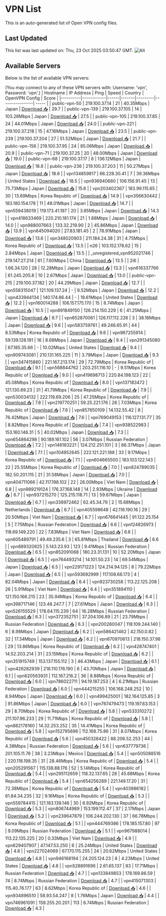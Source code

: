 # VPN List

This is an auto-generated list of Open VPN config files.

## Last Updated

This list was last updated on: Thu, 23 Oct 2025 03:50:47 GMT.
![Alt](https://repobeats.axiom.co/api/embed/186b98318ef1479477931607c1ad7d823f12451f.svg "Repobeats analytics image")

## Available Servers

Below is the list of available VPN servers:

(You may connect to any of these VPN servers with: Username: 'vpn', Password: 'vpn'.)
| Hostname | IP Address | Ping | Speed | Country | OpenVPN Config | Score |
|----------|------------|------|-------|---------|----------------| ----- |
| public-vpn-50 | 219.100.37.14 | 21 | 40.35Mbps | Japan | [Download 📥](./configs/server_0_JP.ovpn) | 29.7 |
| public-vpn-139 | 219.100.37.105 | 14 | 103.26Mbps | Japan | [Download 📥](./configs/server_1_JP.ovpn) | 27.5 |
| public-vpn-105 | 219.100.37.85 | 24 | 44.01Mbps | Japan | [Download 📥](./configs/server_2_JP.ovpn) | 24.0 |
| public-vpn-221 | 219.100.37.218 | 15 | 47.16Mbps | Japan | [Download 📥](./configs/server_3_JP.ovpn) | 23.5 |
| public-vpn-239 | 219.100.37.204 | 27 | 51.52Mbps | Japan | [Download 📥](./configs/server_4_JP.ovpn) | 21.7 |
| public-vpn-156 | 219.100.37.95 | 24 | 85.06Mbps | Japan | [Download 📥](./configs/server_5_JP.ovpn) | 20.9 |
| public-vpn-71 | 219.100.37.25 | 20 | 48.00Mbps | Japan | [Download 📥](./configs/server_6_JP.ovpn) | 19.0 |
| public-vpn-68 | 219.100.37.17 | 8 | 136.12Mbps | Japan | [Download 📥](./configs/server_7_JP.ovpn) | 18.8 |
| public-vpn-236 | 219.100.37.203 | 11 | 50.27Mbps | Japan | [Download 📥](./configs/server_8_JP.ovpn) | 18.6 |
| vpn134859817 | 66.228.30.41 | 7 | 39.36Mbps | United States | [Download 📥](./configs/server_9_US.ovpn) | 18.5 |
| vpn936940680 | 106.156.91.45 | 13 | 75.73Mbps | Japan | [Download 📥](./configs/server_10_JP.ovpn) | 15.6 |
| vpn203402367 | 183.99.115.65 | 30 | 13.69Mbps | Korea Republic of | [Download 📥](./configs/server_11_KR.ovpn) | 14.9 |
| vpn356630442 | 183.180.154.178 | 11 | 48.01Mbps | Japan | [Download 📥](./configs/server_12_JP.ovpn) | 14.7 |
| vpn559438019 | 119.173.41.197 | 20 | 3.85Mbps | Japan | [Download 📥](./configs/server_13_JP.ovpn) | 14.3 |
| vpn418633469 | 220.210.181.174 | 21 | 1.88Mbps | Japan | [Download 📥](./configs/server_14_JP.ovpn) | 14.0 |
| vpn988007663 | 133.32.219.90 | 2 | 45.86Mbps | Japan | [Download 📥](./configs/server_15_JP.ovpn) | 13.9 |
| vpn645094020 | 27.83.181.45 | 2 | 78.91Mbps | Japan | [Download 📥](./configs/server_16_JP.ovpn) | 13.6 |
| vpn348020903 | 211.184.24.38 | 31 | 4.75Mbps | Korea Republic of | [Download 📥](./configs/server_17_KR.ovpn) | 13.5 |
| n26 | 103.152.178.62 | 15 | 2.84Mbps | Japan | [Download 📥](./configs/server_18_JP.ovpn) | 13.5 |
| _unregistered_vpn952021746 | 219.147.27.214 | 61 | 7.60Mbps | China | [Download 📥](./configs/server_19_CN.ovpn) | 13.5 |
| 2i6 | 1.66.34.120 | 28 | 12.28Mbps | Japan | [Download 📥](./configs/server_20_JP.ovpn) | 13.3 |
| vpn616337766 | 61.245.205.8 | 10 | 2.67Mbps | Japan | [Download 📥](./configs/server_21_JP.ovpn) | 13.0 |
| public-vpn-215 | 219.100.37.182 | 20 | 44.29Mbps | Japan | [Download 📥](./configs/server_22_JP.ovpn) | 12.7 |
| vpn558315047 | 121.109.137.24 | - | 9.52Mbps | Japan | [Download 📥](./configs/server_23_JP.ovpn) | 12.2 |
| vpn433944134 | 140.174.86.44 | - | 18.61Mbps | United States | [Download 📥](./configs/server_24_US.ovpn) | 12.2 |
| vpn160014288 | 106.157.175.170 | 15 | 8.74Mbps | Japan | [Download 📥](./configs/server_25_JP.ovpn) | 10.5 |
| vpn891849150 | 126.214.150.229 | 6 | 41.25Mbps | Japan | [Download 📥](./configs/server_26_JP.ovpn) | 9.7 |
| vpn652870061 | 126.117.112.226 | 3 | 38.18Mbps | Japan | [Download 📥](./configs/server_27_JP.ovpn) | 9.6 |
| vpn583759761 | 49.246.65.91 | 44 | 8.53Mbps | Korea Republic of | [Download 📥](./configs/server_28_KR.ovpn) | 9.6 |
| vpn967255914 | 59.139.128.191 | 16 | 8.68Mbps | Japan | [Download 📥](./configs/server_29_JP.ovpn) | 9.4 |
| vpn291345080 | 67.185.35.66 | - | 10.02Mbps | United States | [Download 📥](./configs/server_30_US.ovpn) | 9.4 |
| vpn909743081 | 210.131.165.225 | 11 | 3.79Mbps | Japan | [Download 📥](./configs/server_31_JP.ovpn) | 9.3 |
| vpn347415860 | 221.167.213.174 | 29 | 72.79Mbps | Korea Republic of | [Download 📥](./configs/server_32_KR.ovpn) | 9.1 |
| vpn568844762 | 203.251.116.10 | - | 9.51Mbps | Korea Republic of | [Download 📥](./configs/server_33_KR.ovpn) | 9.0 |
| vpn419698713 | 220.84.198.123 | 22 | 45.08Mbps | Korea Republic of | [Download 📥](./configs/server_34_KR.ovpn) | 8.0 |
| vpn137183472 | 121.130.89.23 | 31 | 41.79Mbps | Korea Republic of | [Download 📥](./configs/server_35_KR.ovpn) | 7.9 |
| vpn530034132 | 222.119.69.206 | 25 | 47.25Mbps | Korea Republic of | [Download 📥](./configs/server_36_KR.ovpn) | 7.8 |
| vpn219770251 | 59.25.221.176 | 26 | 7.03Mbps | Korea Republic of | [Download 📥](./configs/server_37_KR.ovpn) | 7.6 |
| vpn857650109 | 14.132.55.42 | 8 | 76.42Mbps | Japan | [Download 📥](./configs/server_38_JP.ovpn) | 7.6 |
| vpn769049153 | 116.127.131.77 | 35 | 8.82Mbps | Korea Republic of | [Download 📥](./configs/server_39_KR.ovpn) | 7.4 |
| vpn938522983 | 153.160.146.31 | 5 | 40.02Mbps | Japan | [Download 📥](./configs/server_40_JP.ovpn) | 7.3 |
| vpn654864298 | 90.189.161.102 | 56 | 3.07Mbps | Russian Federation | [Download 📥](./configs/server_41_RU.ovpn) | 7.2 |
| vpn146183221 | 124.212.251.101 | 3 | 86.37Mbps | Japan | [Download 📥](./configs/server_42_JP.ovpn) | 7.1 |
| vpn104952645 | 222.121.221.188 | 33 | 9.17Mbps | Korea Republic of | [Download 📥](./configs/server_43_KR.ovpn) | 7.1 |
| vpn604665500 | 183.103.122.143 | 22 | 25.55Mbps | Korea Republic of | [Download 📥](./configs/server_44_KR.ovpn) | 7.0 |
| vpn824789035 | 182.50.201.115 | 21 | 31.58Mbps | Japan | [Download 📥](./configs/server_45_JP.ovpn) | 7.0 |
| vpn404711066 | 42.117.198.102 | 22 | 26.00Mbps | Viet Nam | [Download 📥](./configs/server_46_VN.ovpn) | 6.8 |
| vpn989219124 | 176.37.168.148 | 14 | 2.93Mbps | Ukraine | [Download 📥](./configs/server_47_UA.ovpn) | 6.7 |
| vpn937215270 | 125.215.118.71 | 13 | 59.67Mbps | Japan | [Download 📥](./configs/server_48_JP.ovpn) | 6.7 |
| vpn338972462 | 62.45.34.79 | 2 | 15.68Mbps | Netherlands | [Download 📥](./configs/server_49_NL.ovpn) | 6.7 |
| vpn405598648 | 42.116.190.16 | 29 | 20.50Mbps | Viet Nam | [Download 📥](./configs/server_50_VN.ovpn) | 6.7 |
| vpn676641445 | 91.122.25.154 | 5 | 7.75Mbps | Russian Federation | [Download 📥](./configs/server_51_RU.ovpn) | 6.6 |
| vpn124826973 | 118.69.149.220 | 22 | 7.83Mbps | Viet Nam | [Download 📥](./configs/server_52_VN.ovpn) | 6.6 |
| vpn605489791 | 49.49.235.6 | 3 | 65.81Mbps | Thailand | [Download 📥](./configs/server_53_TH.ovpn) | 6.6 |
| vpn889320825 | 5.143.23.93 | 123 | 9.41Mbps | Russian Federation | [Download 📥](./configs/server_54_RU.ovpn) | 6.5 |
| vpn852091068 | 180.23.31.131 | 10 | 52.20Mbps | Japan | [Download 📥](./configs/server_55_JP.ovpn) | 6.5 |
| vpn764493214 | 14.101.50.23 | 14 | 69.54Mbps | Japan | [Download 📥](./configs/server_56_JP.ovpn) | 6.5 |
| vpn229171223 | 124.214.94.125 | 8 | 79.22Mbps | Japan | [Download 📥](./configs/server_57_JP.ovpn) | 6.5 |
| vpn593692999 | 117.108.66.173 | 4 | 82.04Mbps | Japan | [Download 📥](./configs/server_58_JP.ovpn) | 6.4 |
| vpn923730258 | 113.22.125.208 | 26 | 5.91Mbps | Viet Nam | [Download 📥](./configs/server_59_VN.ovpn) | 6.4 |
| vpn351894110 | 121.150.166.215 | 23 | 35.94Mbps | Korea Republic of | [Download 📥](./configs/server_60_KR.ovpn) | 6.4 |
| vpn398717146 | 123.48.247.7 | 7 | 27.61Mbps | Japan | [Download 📥](./configs/server_61_JP.ovpn) | 6.3 |
| vpn526155529 | 178.64.115.239 | 64 | 16.28Mbps | Russian Federation | [Download 📥](./configs/server_62_RU.ovpn) | 6.3 |
| vpn372352751 | 37.204.106.89 | 21 | 23.79Mbps | Russian Federation | [Download 📥](./configs/server_63_RU.ovpn) | 6.3 |
| vpn200260047 | 118.109.244.140 | 6 | 8.98Mbps | Japan | [Download 📥](./configs/server_64_JP.ovpn) | 6.2 |
| vpn586421462 | 42.150.0.82 | 32 | 17.34Mbps | Japan | [Download 📥](./configs/server_65_JP.ovpn) | 6.2 |
| vpn670970613 | 218.150.37.98 | 29 | 13.86Mbps | Korea Republic of | [Download 📥](./configs/server_66_KR.ovpn) | 6.2 |
| vpn428747401 | 14.52.203.214 | 31 | 23.15Mbps | Korea Republic of | [Download 📥](./configs/server_67_KR.ovpn) | 6.2 |
| vpn351915749 | 153.137.155.112 | 3 | 46.43Mbps | Japan | [Download 📥](./configs/server_68_JP.ovpn) | 6.1 |
| vpn426282939 | 218.110.176.190 | 6 | 43.70Mbps | Japan | [Download 📥](./configs/server_69_JP.ovpn) | 6.1 |
| vpn620563931 | 112.167.216.2 | 36 | 8.88Mbps | Korea Republic of | [Download 📥](./configs/server_70_KR.ovpn) | 6.0 |
| vpn786022711 | 94.19.187.253 | 4 | 6.21Mbps | Russian Federation | [Download 📥](./configs/server_71_RU.ovpn) | 6.0 |
| vpn444215255 | 106.168.248.252 | 10 | 8.94Mbps | Japan | [Download 📥](./configs/server_72_JP.ovpn) | 6.0 |
| vpn499425001 | 182.164.125.85 | 3 | 91.86Mbps | Japan | [Download 📥](./configs/server_73_JP.ovpn) | 6.0 |
| vpn767479473 | 119.197.63.153 | 29 | 8.70Mbps | Korea Republic of | [Download 📥](./configs/server_74_KR.ovpn) | 5.8 |
| vpn533310272 | 211.107.96.233 | 29 | 11.71Mbps | Korea Republic of | [Download 📥](./configs/server_75_KR.ovpn) | 5.8 |
| vpn882178160 | 14.32.253.252 | 35 | 14.41Mbps | Korea Republic of | [Download 📥](./configs/server_76_KR.ovpn) | 5.8 |
| vpn152795696 | 112.168.75.86 | 31 | 8.07Mbps | Korea Republic of | [Download 📥](./configs/server_77_KR.ovpn) | 5.6 |
| vpn450328422 | 88.206.52.253 | 44 | 4.38Mbps | Russian Federation | [Download 📥](./configs/server_78_RU.ovpn) | 5.6 |
| vpn637779736 | 201.105.11.76 | 38 | 3.23Mbps | Mexico | [Download 📥](./configs/server_79_MX.ovpn) | 5.4 |
| vpn505088516 | 220.118.198.35 | 31 | 28.46Mbps | Korea Republic of | [Download 📥](./configs/server_80_KR.ovpn) | 5.4 |
| vpn205291567 | 115.138.88.176 | 52 | 5.14Mbps | Korea Republic of | [Download 📥](./configs/server_81_KR.ovpn) | 5.4 |
| vpn295112659 | 118.32.137.65 | 28 | 45.68Mbps | Korea Republic of | [Download 📥](./configs/server_82_KR.ovpn) | 5.4 |
| vpn654256289 | 221.149.17.20 | 31 | 72.38Mbps | Korea Republic of | [Download 📥](./configs/server_83_KR.ovpn) | 5.4 |
| vpn403986182 | 61.84.34.235 | 32 | 9.16Mbps | Korea Republic of | [Download 📥](./configs/server_84_KR.ovpn) | 5.3 |
| vpn559784415 | 121.183.139.146 | 30 | 6.92Mbps | Korea Republic of | [Download 📥](./configs/server_85_KR.ovpn) | 5.3 |
| vpn806744989 | 153.199.112.47 | 37 | 2.17Mbps | Japan | [Download 📥](./configs/server_86_JP.ovpn) | 5.2 |
| vpn239647879 | 106.244.202.130 | 37 | 66.78Mbps | Korea Republic of | [Download 📥](./configs/server_87_KR.ovpn) | 5.1 |
| vpn444769386 | 178.185.157.80 | 97 | 9.09Mbps | Russian Federation | [Download 📥](./configs/server_88_RU.ovpn) | 5.1 |
| vpn967988014 | 113.22.135.225 | 20 | 0.33Mbps | Viet Nam | [Download 📥](./configs/server_89_VN.ovpn) | 4.9 |
| vpn629407907 | 47.147.53.250 | 6 | 25.24Mbps | United States | [Download 📥](./configs/server_90_US.ovpn) | 4.8 |
| vpn227024069 | 67.170.115.255 | 24 | 20.62Mbps | United States | [Download 📥](./configs/server_91_US.ovpn) | 4.8 |
| vpn946168194 | 24.205.124.23 | 8 | 4.23Mbps | United States | [Download 📥](./configs/server_92_US.ovpn) | 4.8 |
| vpn528891696 | 2.61.65.137 | 83 | 17.71Mbps | Russian Federation | [Download 📥](./configs/server_93_RU.ovpn) | 4.7 |
| vpn133849853 | 178.169.86.59 | 74 | 8.74Mbps | Russian Federation | [Download 📥](./configs/server_94_RU.ovpn) | 4.7 |
| vpn415071303 | 115.40.76.177 | 63 | 8.62Mbps | Korea Republic of | [Download 📥](./configs/server_95_KR.ovpn) | 4.6 |
| vpn934896510 | 58.93.54.247 | 8 | 1.76Mbps | Japan | [Download 📥](./configs/server_96_JP.ovpn) | 4.4 |
| vpn746961091 | 159.255.20.201 | 113 | 6.74Mbps | Russian Federation | [Download 📥](./configs/server_97_RU.ovpn) | 4.3 |
